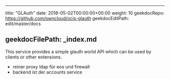 * * *

title: "GLAuth"
date: 2018-05-02T00:00:00+00:00
weight: 10
geekdocRepo: <https://github.com/owncloud/ocis-glauth>
geekdocEditPath: edit/master/docs

## geekdocFilePath: \_index.md

This service provides a simple glauth world API which can be used by clients or other extensions.

-   reiner proxy
    ldap für eos und firewall
-   backend ist der accounts service
